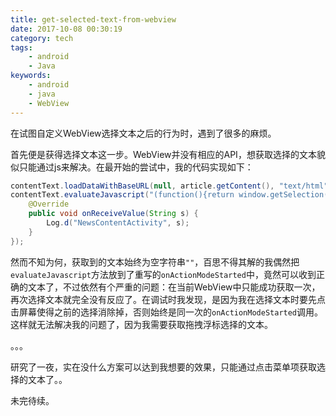 ```yaml
---
title: get-selected-text-from-webview
date: 2017-10-08 00:30:19
category: tech
tags:
    - android
    - Java
keywords:
    - android
    - java
    - WebView
---
```


在试图自定义WebView选择文本之后的行为时，遇到了很多的麻烦。

首先便是获得选择文本这一步。WebView并没有相应的API，想获取选择的文本貌似只能通过js来解决。在最开始的尝试中，我的代码实现如下：
```java
contentText.loadDataWithBaseURL(null, article.getContent(), "text/html", "UTF-8", null);
contentText.evaluateJavascript("(function(){return window.getSelection().toString()})()", new ValueCallback<String>() {
    @Override
    public void onReceiveValue(String s) {
        Log.d("NewsContentActivity", s);
    }
});
```

然而不知为何，获取到的文本始终为空字符串`""`，百思不得其解的我偶然把`evaluateJavascript`方法放到了重写的`onActionModeStarted`中，竟然可以收到正确的文本了，不过依然有个严重的问题：在当前WebView中只能成功获取一次，再次选择文本就完全没有反应了。在调试时我发现，是因为我在选择文本时要先点击屏幕使得之前的选择消除掉，否则始终是同一次的`onActionModeStarted`调用。这样就无法解决我的问题了，因为我需要获取拖拽浮标选择的文本。

。。。

研究了一夜，实在没什么方案可以达到我想要的效果，只能通过点击菜单项获取选择的文本了。。

未完待续。
<!--stackedit_data:
eyJoaXN0b3J5IjpbMTQyMzQxNjI1OCw4MjkyODg4ODNdfQ==
-->